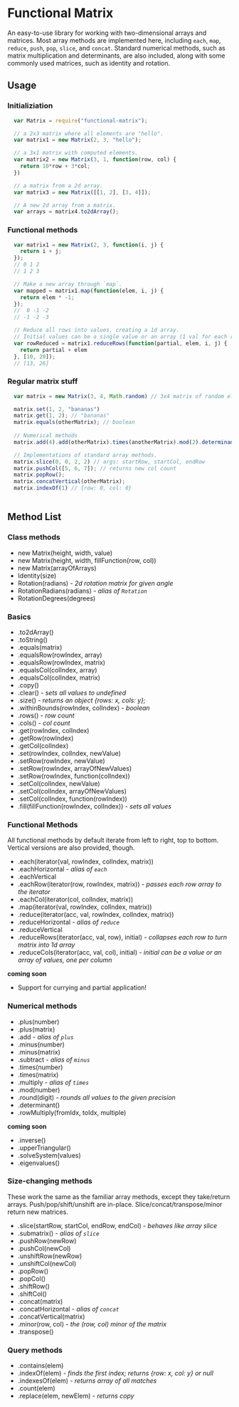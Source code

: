 # Functional Matrix

An easy-to-use library for working with two-dimensional arrays and matrices.  Most array methods are implemented here, including `each`, `map`, `reduce`, `push`, `pop`, `slice`, and `concat`.  Standard numerical methods, such as matrix multiplication and determinants, are also included, along with some commonly used matrices, such as identity and rotation.

## Usage

### Initializiation
```javascript
  var Matrix = require("functional-matrix");

  // a 2x3 matrix where all elements are "hello".
  var matrix1 = new Matrix(2, 3, "hello");

  // a 3x1 matrix with computed elements.
  var matrix2 = new Matrix(3, 1, function(row, col) {
    return 10*row + 3*col;
  })

  // a matrix from a 2d array.
  var matrix3 = new Matrix([[1, 2], [3, 4]]);

  // A new 2d array from a matrix.
  var arrays = matrix4.to2dArray();
```

### Functional methods

```javascript
  var matrix1 = new Matrix(2, 3, function(i, j) {
    return i + j;
  });
  // 0 1 2
  // 1 2 3

  // Make a new array through `map`.
  var mapped = matrix1.map(function(elem, i, j) {
    return elem * -1;
  });
  //  0 -1 -2
  // -1 -2 -3

  // Reduce all rows into values, creating a 1d array.
  // Initial values can be a single value or an array (1 val for each row).
  var rowReduced = matrix1.reduceRows(function(partial, elem, i, j) {
    return partial + elem
  }, [10, 20]); 
  // [13, 26]
```

### Regular matrix stuff

```javascript
  var matrix = new Matrix(3, 4, Math.random) // 3x4 matrix of random elements

  matrix.set(1, 2, "bananas")
  matrix.get(1, 2); // "bananas"
  matrix.equals(otherMatrix); // boolean
  
  // Numerical methods
  matrix.add(4).add(otherMatrix).times(anotherMatrix).mod(2).determinant()

  // Implementations of standard array methods.
  matrix.slice(0, 0, 2, 2) // args: startRow, startCol, endRow
  matrix.pushCol([5, 6, 7]); // returns new col count
  matrix.popRow(); 
  matrix.concatVertical(otherMatrix);
  matrix.indexOf(1) // {row: 0, col: 0}
  
```

## Method List

### Class methods
- new Matrix(height, width, value)
- new Matrix(height, width, fillFunction(row, col))
- new Matrix(arrayOfArrays)
- Identity(size)
- Rotation(radians) - *2d rotation matrix for given angle*
- RotationRadians(radians) - *alias of `Rotation`*
- RotationDegrees(degrees)

### Basics
- .to2dArray()
- .toString()
- .equals(matrix)
- .equalsRow(rowIndex, array)
- .equalsRow(rowIndex, matrix)
- .equalsCol(colIndex, array)
- .equalsCol(colIndex, matrix)
- .copy()
- .clear() - *sets all values to undefined*
- .size() - *returns an object {rows: x, cols: y};*
- .withinBounds(rowIndex, colIndex) - *boolean*
- .rows() - *row count*
- .cols() - *col count*
- .get(rowIndex, colIndex)
- .getRow(rowIndex)
- .getCol(colIndex)
- .set(rowIndex, colIndex, newValue)
- .setRow(rowIndex, newValue)
- .setRow(rowIndex, arrayOfNewValues)
- .setRow(rowIndex, function(colIndex))
- .setCol(colIndex, newValue)
- .setCol(colIndex, arrayOfNewValues)
- .setCol(colIndex, function(rowIndex))
- .fill(fillFunction(rowIndex, colIndex)) - *sets all values*

### Functional Methods
All functional methods by default iterate from left to right, top to bottom.  Vertical versions are also provided, though.

- .each(iterator(val, rowIndex, colIndex, matrix))
- .eachHorizontal - *alias of `each`*
- .eachVertical
- .eachRow(iterator(row, rowIndex, matrix)) - *passes each row array to the iterator*
- .eachCol(iterator(col, colIndex, matrix))
- .map(iterator(val, rowIndex, colIndex, matrix))
- .reduce(iterator(acc, val, rowIndex, colIndex, matrix))
- .reduceHorizontal - *alias of `reduce`*
- .reduceVertical
- .reduceRows(iterator(acc, val, row), initial) - *collapses each row to turn matrix into 1d array*
- .reduceCols(iterator(acc, val, col), initial) - *initial can be a value or an array of values, one per column*

__coming soon__
- Support for currying and partial application!

### Numerical methods

- .plus(number)
- .plus(matrix)
- .add - *alias of `plus`*
- .minus(number)
- .minus(matrix)
- .subtract - *alias of `minus`*
- .times(number)
- .times(matrix)
- .multiply - *alias of `times`*
- .mod(number)
- .round(digit) - *rounds all values to the given precision*
- .determinant()
- .rowMultiply(fromIdx, toIdx, multiple)

__coming soon__
- .inverse()
- .upperTriangular()
- .solveSystem(values)
- .eigenvalues()


### Size-changing methods
These work the same as the familiar array methods, except they take/return arrays. Push/pop/shift/unshift are in-place.  Slice/concat/transpose/minor return new matrices.

- .slice(startRow, startCol, endRow, endCol) - *behaves like array slice*
- .submatrix() - *alias of `slice`*
- .pushRow(newRow)
- .pushCol(newCol)
- .unshiftRow(newRow)
- .unshiftCol(newCol)
- .popRow()
- .popCol()
- .shiftRow()
- .shiftCol()
- .concat(matrix)
- .concatHorizontal - *alias of `concat`*
- .concatVertical(matrix)
- .minor(row, col) - *the (row, col) minor of the matrix*
- .transpose()

### Query methods

- .contains(elem)
- .indexOf(elem) - *finds the first index; returns {row: x, col: y} or null*
- .indexesOf(elem) - *returns array of all matches*
- .count(elem)
- .replace(elem, newElem) - *returns copy*





